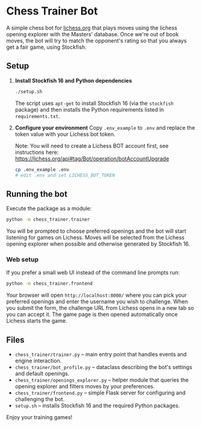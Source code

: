 # Chess Trainer Bot

A simple chess bot for [lichess.org](https://lichess.org) that plays moves using the lichess opening explorer with the Masters' database. Once we're out of book moves, the bot will try to match the opponent's rating so that you always get a fair game, using Stockfish.

## Setup

1. **Install Stockfish 16 and Python dependencies**
   ```bash
   ./setup.sh
   ```
   The script uses `apt-get` to install Stockfish 16 (via the `stockfish` package) and then installs the Python requirements listed in `requirements.txt`.

2. **Configure your environment**
   Copy `.env_example` to `.env` and replace the token value with your Lichess bot token.
   
   Note: You will need to create a Lichess BOT account first, see instructions here: https://lichess.org/api#tag/Bot/operation/botAccountUpgrade
   ```bash
   cp .env_example .env
   # edit .env and set LICHESS_BOT_TOKEN
   ```
## Running the bot

Execute the package as a module:

```bash
python -m chess_trainer.trainer
```

You will be prompted to choose preferred openings and the bot will start listening for games on Lichess. Moves will be selected from the Lichess opening explorer when possible and otherwise generated by Stockfish 16.

### Web setup

If you prefer a small web UI instead of the command line prompts run:

```bash
python -m chess_trainer.frontend
```

Your browser will open `http://localhost:8000/` where you can pick your preferred openings and enter the username you wish to challenge. When you submit the form, the challenge URL from Lichess opens in a new tab so you can accept it. The game page is then opened automatically once Lichess starts the game.

## Files

- `chess_trainer/trainer.py` – main entry point that handles events and engine interaction.
- `chess_trainer/bot_profile.py` – dataclass describing the bot's settings and default openings.
- `chess_trainer/openings_explorer.py` – helper module that queries the opening explorer and filters moves by your preferences.
- `chess_trainer/frontend.py` – simple Flask server for configuring and challenging the bot.
- `setup.sh` – installs Stockfish 16 and the required Python packages.

Enjoy your training games!
